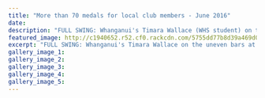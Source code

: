 ```yaml
---
title: "More than 70 medals for local club members - June 2016"
date: 
description: "FULL SWING: Whanganui's Timara Wallace (WHS student) on the uneven bars at the Wanganui Boys & Girls gym open championships on Saturday, Wanganui Chronicle article on 3/6/16..."
featured_image: http://c1940652.r52.cf0.rackcdn.com/5755dd77b8d39a469d002355/Gymnastics-Timara-Wallace-BG-gym-open-champs-on-4.6.16.jpg
excerpt: "FULL SWING: Whanganui's Timara Wallace on the uneven bars at the Wanganui Boys & Girls gym open championships on Saturday."
gallery_image_1: 
gallery_image_2: 
gallery_image_3: 
gallery_image_4: 
gallery_image_5: 
---
```

